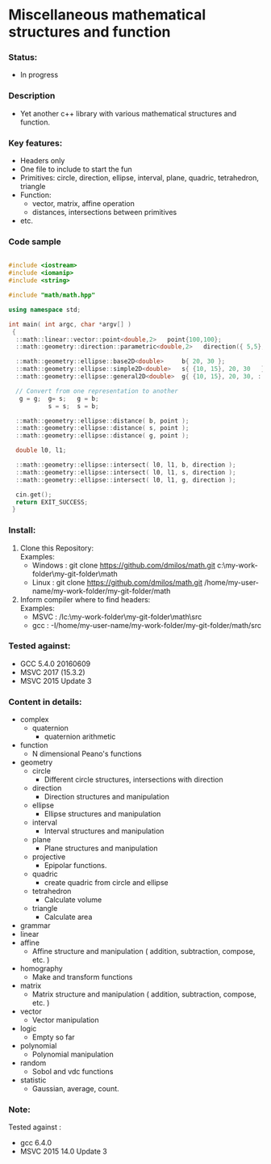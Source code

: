 # Miscellaneous mathematical structures and function

### Status:
- In progress

### Description
 - Yet another c++ library with various mathematical structures and function.

### Key features:
 - Headers only
  - One file to include to start the fun
  - Primitives: circle, direction, ellipse, interval, plane, quadric, tetrahedron, triangle
  - Function:
    - vector, matrix, affine operation
    - distances, intersections between primitives
  - etc.

### Code sample
```c++

#include <iostream>
#include <iomanip>
#include <string>

#include "math/math.hpp"

using namespace std;

int main( int argc, char *argv[] )
 {
  ::math::linear::vector::point<double,2>   point{100,100};
  ::math::geometry::direction::parametric<double,2>   direction({ 5,5}, { 1,2});

  ::math::geometry::ellipse::base2D<double>     b{ 20, 30 };
  ::math::geometry::ellipse::simple2D<double>   s{ {10, 15}, 20, 30   };
  ::math::geometry::ellipse::general2D<double>  g{ {10, 15}, 20, 30, ::math::geometry::deg2rad( 60 ) };

  // Convert from one representation to another
   g = g;  g= s;   g = b;
           s = s;  s = b;

  ::math::geometry::ellipse::distance( b, point );
  ::math::geometry::ellipse::distance( s, point );
  ::math::geometry::ellipse::distance( g, point );

  double l0, l1;

  ::math::geometry::ellipse::intersect( l0, l1, b, direction );
  ::math::geometry::ellipse::intersect( l0, l1, s, direction );
  ::math::geometry::ellipse::intersect( l0, l1, g, direction );

  cin.get();
  return EXIT_SUCCESS;
 }

```

### Install:
1. Clone this Repository: \
  Examples:
    - Windows : git clone https://github.com/dmilos/math.git c:\my-work-folder\my-git-folder\math
    - Linux   : git clone https://github.com/dmilos/math.git /home/my-user-name/my-work-folder/my-git-folder/math
2. Inform compiler where to find headers: \
  Examples:
   - MSVC : /Ic:\my-work-folder\my-git-folder\math\src
   - gcc  : -I/home/my-user-name/my-work-folder/my-git-folder/math/src

### Tested against:
  - GCC 5.4.0 20160609
  - MSVC 2017 (15.3.2)
  - MSVC 2015 Update 3

### Content in details:
  - complex
    - quaternion
      * quaternion arithmetic
  - function
      * N dimensional Peano's functions
  - geometry
    - circle
      * Different circle structures, intersections with direction
    - direction
      * Direction structures and manipulation
    - ellipse
      * Ellipse structures and manipulation
    - interval
      * Interval structures and manipulation
    - plane
      * Plane structures and manipulation
    - projective
      * Epipolar functions.
    - quadric
      * create quadric from circle and ellipse
    - tetrahedron
      * Calculate volume
    - triangle
      * Calculate area
  - grammar
  - linear
   - affine
      * Affine structure and manipulation ( addition, subtraction, compose, etc. )
   - homography
      * Make and transform functions
   - matrix
       * Matrix structure and manipulation ( addition, subtraction, compose, etc. )
   - vector
      * Vector manipulation
  - logic
      * Empty so far
  - polynomial
      * Polynomial manipulation
  - random
      * Sobol and vdc functions
  - statistic
      * Gaussian, average, count.

### Note:
Tested against :
 - gcc 6.4.0
 - MSVC 2015 14.0 Update 3

